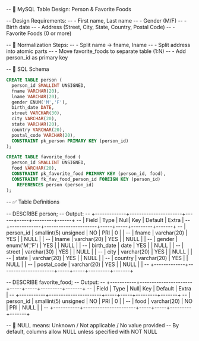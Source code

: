 -- 🧠 MySQL Table Design: Person & Favorite Foods

-- Design Requirements:
--   - First name, Last name
--   - Gender (M/F)
--   - Birth date
--   - Address (Street, City, State, Country, Postal Code)
--   - Favorite Foods (0 or more)

-- 🧹 Normalization Steps:
--   - Split name → fname, lname
--   - Split address into atomic parts
--   - Move favorite_foods to separate table (1:N)
--   - Add person_id as primary key

-- 📘 SQL Schema
``` sql
CREATE TABLE person (
  person_id SMALLINT UNSIGNED,
  fname VARCHAR(20),
  lname VARCHAR(20),
  gender ENUM('M','F'),
  birth_date DATE,
  street VARCHAR(30),
  city VARCHAR(20),
  state VARCHAR(20),
  country VARCHAR(20),
  postal_code VARCHAR(20),
  CONSTRAINT pk_person PRIMARY KEY (person_id)
);

CREATE TABLE favorite_food (
  person_id SMALLINT UNSIGNED,
  food VARCHAR(20),
  CONSTRAINT pk_favorite_food PRIMARY KEY (person_id, food),
  CONSTRAINT fk_fav_food_person_id FOREIGN KEY (person_id)
    REFERENCES person (person_id)
);
```

-- ✅ Table Definitions

-- DESCRIBE person;
-- Output:
-- +-------------+----------------------+------+-----+---------+------+
-- | Field       | Type                 | Null| Key | Default | Extra |
-- +-------------+----------------------+-----+-----+---------+-------+
-- | person_id   | smallint(5) unsigned | NO  | PRI | 0       |       |
-- | fname       | varchar(20)          | YES |     | NULL    |       |
-- | lname       | varchar(20)          | YES |     | NULL    |       |
-- | gender      | enum('M','F')        | YES |     | NULL    |       |
-- | birth_date  | date                 | YES |     | NULL    |       |
-- | street      | varchar(30)          | YES |     | NULL    |       |
-- | city        | varchar(20)          | YES |     | NULL    |       |
-- | state       | varchar(20)          | YES |     | NULL    |       |
-- | country     | varchar(20)          | YES |     | NULL    |       |
-- | postal_code | varchar(20)          | YES |     | NULL    |       |
-- +-------------+----------------------+-----+-----+---------+-------+

-- DESCRIBE favorite_food;
-- Output:
-- +-----------+----------------------+-----+-----+---------+-------+
-- | Field     | Type                 | Null| Key | Default | Extra |
-- +-----------+----------------------+-----+-----+---------+-------+
-- | person_id | smallint(5) unsigned | NO  | PRI | 0       |       |
-- | food      | varchar(20)          | NO  | PRI | NULL    |       |
-- +-----------+----------------------+-----+-----+---------+-------+

-- 🧩 NULL means: Unknown / Not applicable / No value provided
-- By default, columns allow NULL unless specified with NOT NULL